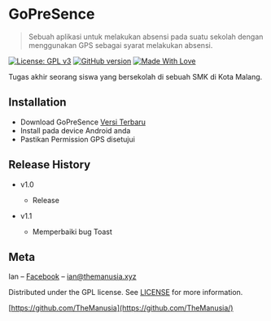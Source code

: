 # GoPreSence
> Sebuah aplikasi untuk melakukan absensi pada suatu sekolah dengan menggunakan GPS sebagai syarat melakukan absensi.

[![License: GPL v3](https://img.shields.io/badge/License-GPL%20v3-blue.svg)](http://www.gnu.org/licenses/gpl-3.0)
[![GitHub version](https://badge.fury.io/gh/Naereen%2FStrapDown.js.svg)](https://github.com/TheManusia/Tugas-Akhir/releases/)
[![Made With Love](https://img.shields.io/badge/Made%20With-Love-orange.svg)](https://github.com/chetanraj/awesome-github-badges)

Tugas akhir seorang siswa yang bersekolah di sebuah SMK di Kota Malang.

## Installation

* Download GoPreSence [Versi Terbaru](https://github.com/TheManusia/Tugas-Akhir/releases/)
* Install pada device Android anda
* Pastikan Permission GPS disetujui


## Release History

* v1.0
    * Release

* v1.1
    * Memperbaiki bug Toast

## Meta

Ian – [Facebook](https://facebook.com/Ian.TheManusia) – ian@themanusia.xyz

Distributed under the GPL license. See [LICENSE](https://github.com/TheManusia/Tugas-Akhir/blob/master/LICENSE) for more information.

[https://github.com/TheManusia](https://github.com/TheManusia/)
